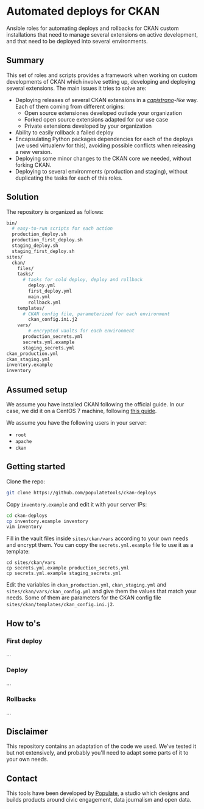 # Automated deploys for CKAN

Ansible roles for automating deploys and rollbacks for CKAN custom installations that need to manage several extensions on active development, and that need to be deployed into several environments.

## Summary

This set of roles and scripts provides a framework when working on custom developments of CKAN which involve setting up, developing and deploying several extensions. The main issues it tries to solve are:

* Deploying releases of several CKAN extensions in a *[capistrano](http://capistranorb.com)-like* way. Each of them coming from different origins:
  - Open source extensiones developed outisde your organization
  - Forked open source extensions adapted for our use case
  - Private extensions developed by your organization
* Ability to easily rollback a failed deploy
* Encapsulating Python packages dependencies for each of the deploys (we used virtualenv for this), avoiding possible conflicts when releasing a new version.
* Deploying some minor changes to the CKAN core we needed, without forking CKAN.
* Deploying to several environments (production and staging), without duplicating the tasks for each of this roles.

## Solution

The repository is organized as follows:

```bash
bin/
  # easy-to-run scripts for each action
  production_deploy.sh
  production_first_deploy.sh
  staging_deploy.sh
  staging_first_deploy.sh
sites/
  ckan/
    files/
    tasks/
      # tasks for cold deploy, deploy and rollback
    	deploy.yml
    	first_deploy.yml
    	main.yml
    	rollback.yml
    templates/
      # CKAN config file, parameterized for each environment
    	ckan_config.ini.j2
    vars/
    	# encrypted vaults for each environment
      production_secrets.yml
      secrets.yml.example
      staging_secrets.yml
ckan_production.yml
ckan_staging.yml
inventory.example
inventory
```

## Assumed setup

We assume you have installed CKAN following the official guide. In our case, we did it on a CentOS 7 machine, following [this guide](https://github.com/ckan/ckan/wiki/How-to-install-CKAN-2.x-on-CentOS-7).

We assume you have the following users in your server:

* `root`
* `apache`
* `ckan`

## Getting started

Clone the repo:

```bash
git clone https://github.com/populatetools/ckan-deploys
```

Copy `inventory.example` and edit it with your server IPs:

```bash
cd ckan-deploys
cp inventory.example inventory
vim inventory
```

Fill in the vault files inside `sites/ckan/vars` according to your own needs and encrypt them. You can copy the `secrets.yml.example` file to use it as a template:

```
cd sites/ckan/vars
cp secrets.yml.example production_secrets.yml
cp secrets.yml.example staging_secrets.yml
```

Edit the variables in `ckan_production.yml`, `ckan_staging.yml` and `sites/ckan/vars/ckan_config.yml` and give them the values that match your needs. Some of them are parameters for the CKAN config file `sites/ckan/templates/ckan_config.ini.j2`.

## How to's

### First deploy

...

### Deploy

...

### Rollbacks

...

## Disclaimer

This repository contains an adaptation of the code we used. We've tested it but not extensively, and probably you'll need to adapt some parts of it to your own needs.

## Contact

This tools have been developed by [Populate](http://populate.tools), a studio which designs and builds products around civic engagement, data journalism and open data.